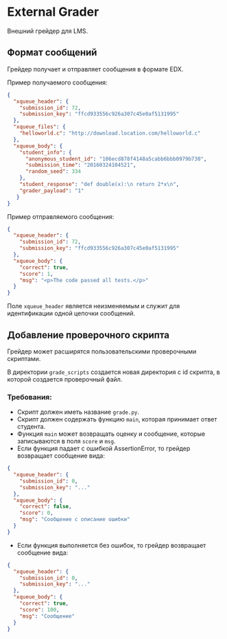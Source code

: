 # External Grader
Внешний грейдер для LMS.

## Формат сообщений
Грейдер получает и отправляет сообщения в формате EDX.

Пример получаемого сообщения:
```json
{
  "xqueue_header": {
    "submission_id": 72,
    "submission_key": "ffcd933556c926a307c45e0af5131995"
  },
  "xqueue_files": {
    "helloworld.c": "http://download.location.com/helloworld.c"
  },
  "xqueue_body": {
    "student_info": {
      "anonymous_student_id": "106ecd878f4148a5cabb6bbb0979b730",
      "submission_time": "20160324104521",
      "random_seed": 334
    },
    "student_response": "def double(x):\n return 2*x\n",
    "grader_payload": "1"
   }
}
```

Пример отправляемого сообщения:
```json
{
  "xqueue_header": {
    "submission_id": 72,
    "submission_key": "ffcd933556c926a307c45e0af5131995"
  },
  "xqueue_body": {
    "correct": true,
    "score": 1,
    "msg": "<p>The code passed all tests.</p>"
  }
}
```

Поле `xqueue_header` является неизменяемым и служит для идентификации одной цепочки сообщений.

## Добавление проверочного скрипта
Грейдер может расширятся пользовательскими проверочными скриптами.

В директории `grade_scripts` создается новая директория с id скрипта, в которой создается проверочный файл.

### Требования:
* Скрипт должен иметь название `grade.py`.
* Скрипт должен содержать функцию `main`, которая принимает ответ студента.
* Функция `main` может возвращать оценку и сообщение, которые записываются в поля `score` и `msg`.
* Если функция падает с ошибкой AssertionError, то грейдер возвращает сообщение вида:
```json
{
  "xqueue_header": {
    "submission_id": 0,
    "submission_key": "..."
  },
  "xqueue_body": {
    "correct": false,
    "score": 0,
    "msg": "Сообщение с описание ошибки"
  }
}
```
* Если функция выполняется без ошибок, то грейдер возвращает сообщение вида:
```json
{
  "xqueue_header": {
    "submission_id": 0,
    "submission_key": "..."
  },
  "xqueue_body": {
    "correct": true,
    "score": 100,
    "msg": "Сообщение"
  }
}
```